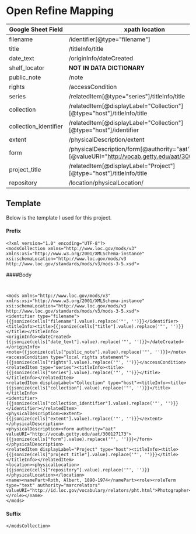 # Open Refine Mapping

| Google Sheet Field | xpath location |
|-------------------|-----------------|
| filename | /identifier[@type="filename"] |
| title | /titleInfo/title |
| date_text | /originInfo/dateCreated |
| shelf_locator | **NOT IN DATA DICTIONARY** |
| public_note | /note |
| rights | /accessCondition |
| series | /relatedItem[@type="series"]/titleInfo/title |
| collection | /relatedItem[@displayLabel="Collection"][@type="host"]/titleInfo/title |
| collection_identifier | /relatedItem[@displayLabel="Collection"][@type="host"]/identifier |
| extent | /physicalDescription/extent |
| form | /physicalDescription/form[@authority="aat'][@valueURI="http://vocab.getty.edu/aat/300127173"] |
| project_title | /relatedItem[@displayLabel="Project"][@type="host"]/titleInfo/title |
| repository | /location/physicalLocation/ |

## Template

Below is the template I used for this project.

#### Prefix

```
<?xml version="1.0" encoding="UTF-8"?>
<modsCollection xmlns="http://www.loc.gov/mods/v3" xmlns:xsi="http://www.w3.org/2001/XMLSchema-instance" xsi:schemaLocation="http://www.loc.gov/mods/v3 http://www.loc.gov/standards/mods/v3/mods-3-5.xsd">
```
####Body

```


<mods xmlns="http://www.loc.gov/mods/v3" xmlns:xsi="http://www.w3.org/2001/XMLSchema-instance" xsi:schemaLocation="http://www.loc.gov/mods/v3 http://www.loc.gov/standards/mods/v3/mods-3-5.xsd">
<identifier type="filename">{{jsonize(cells["filename"].value).replace('"', '')}}</identifier>
<titleInfo><title>{{jsonize(cells["title"].value).replace('"', '')}}</title></titleInfo>
<originInfo><dateCreated>{{jsonize(cells["date_text"].value).replace('"', '')}}</dateCreated></originInfo>
<note>{{jsonize(cells["public_note"].value).replace('"', '')}}</note>
<accessCondition type="local rights statement">{{jsonize(cells["rights"].value).replace('"', '')}}</accessCondition>
<relatedItem type="series"><titleInfo><title>{{jsonize(cells["series"].value).replace('"', '')}}</title></titleInfo></relatedItem>
<relatedItem displayLabel="Collection" type="host"><titleInfo><title>{{jsonize(cells["collection"].value).replace('"', '')}}</title></titleInfo>
<identifier>{{jsonize(cells["collection_identifier"].value).replace('"', '')}}</identifier></relatedItem>
<physicalDescription><extent>{{jsonize(cells["extent"].value).replace('"', '')}}</extent></physicalDescription>
<physicalDescription><form authority="aat" valueURI="http://vocab.getty.edu/aat/300127173">{{jsonize(cells["form"].value).replace('"', '')}}</form></physicalDescription>
<relatedItem displayLabel="Project" type="host"><titleInfo><title>{{jsonize(cells["project_title"].value).replace('"', '')}}</title></titleInfo></relatedItem>
<location><physicalLocation>{{jsonize(cells["repository"].value).replace('"', '')}}</physicalLocation></location>
<name><namePart>Roth, Albert, 1890-1974</namePart><role><roleTerm type="text" authority="marcrelators" valueURI="http://id.loc.gov/vocabulary/relators/pht.html">Photographer</roleTerm></role></name>
</mods>

```

#### Suffix

```
</modsCollection>
```